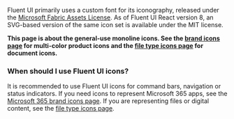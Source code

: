 Fluent UI primarily uses a custom font for its iconography, released under the [Microsoft Fabric Assets License](https://aka.ms/fluentui-assets-license). As of Fluent UI React version 8, an SVG-based version of the same icon set is available under the MIT license.

**This page is about the general-use monoline icons. See the [brand icons page](#/styles/web/m365-brand-icons) for multi-color product icons and the [file type icons page](#/styles/web/file-type-icons) for document icons.**

### When should I use Fluent UI icons?

It is recommended to use Fluent UI icons for command bars, navigation or status indicators. If you need icons to represent Microsoft 365 apps, see the [Microsoft 365 brand icons page](#/styles/web/m365-brand-icons). If you are representing files or digital content, see the [file type icons page](#/styles/web/file-type-icons).
